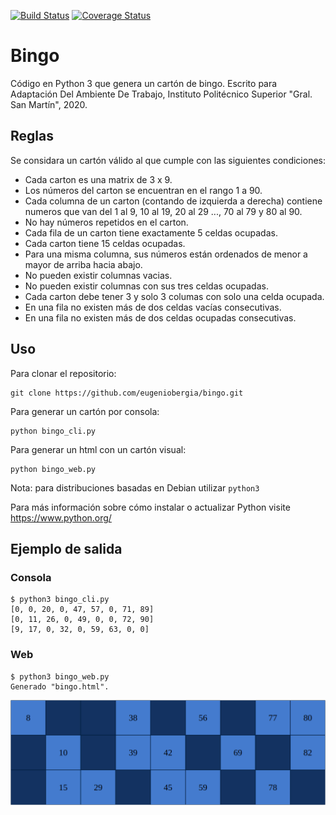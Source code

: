 [![Build Status](https://travis-ci.com/eugeniobergia/bingo.svg?branch=master)](https://travis-ci.com/eugeniobergia/bingo)
[![Coverage Status](https://coveralls.io/repos/github/eugeniobergia/bingo/badge.svg?branch=master)](https://coveralls.io/github/eugeniobergia/bingo?branch=master)
# Bingo

Código en Python 3 que genera un cartón de bingo.
Escrito para Adaptación Del Ambiente De Trabajo, Instituto Politécnico Superior "Gral. San Martín", 2020.

## Reglas
Se considara un cartón válido al que cumple con las siguientes condiciones:
* Cada carton es una matrix de 3 x 9.
* Los números del carton se encuentran en el rango 1 a 90.
* Cada columna de un carton (contando de izquierda a derecha) contiene numeros que van del 1 al 9, 10 al 19, 20 al 29 ..., 70 al 79 y 80 al 90.
* No hay números repetidos en el carton.
* Cada fila de un carton tiene exactamente 5 celdas ocupadas.
* Cada carton tiene 15 celdas ocupadas.
* Para una misma columna, sus números están ordenados de menor a mayor de arriba hacia abajo.
* No pueden existir columnas vacias.
* No pueden existir columnas con sus tres celdas ocupadas.
* Cada carton debe tener 3 y solo 3 columas con solo una celda ocupada.
* En una fila no existen más de dos celdas vacías consecutivas.
* En una fila no existen más de dos celdas ocupadas consecutivas.

## Uso
Para clonar el repositorio:
```
git clone https://github.com/eugeniobergia/bingo.git
```

Para generar un cartón por consola:
```
python bingo_cli.py
```
Para generar un html con un cartón visual:
```
python bingo_web.py
```
Nota: para distribuciones basadas en Debian utilizar `python3`

Para más información sobre cómo instalar o actualizar Python visite https://www.python.org/

## Ejemplo de salida
### Consola
```
$ python3 bingo_cli.py
[0, 0, 20, 0, 47, 57, 0, 71, 89]
[0, 11, 26, 0, 49, 0, 0, 72, 90]
[9, 17, 0, 32, 0, 59, 63, 0, 0]
```
### Web
```
$ python3 bingo_web.py
Generado "bingo.html".
```
![Ejemplo Bingo Web](https://github.com/eugeniobergia/bingo/blob/master/imagenes/ejemplo_web.png?raw=true)
